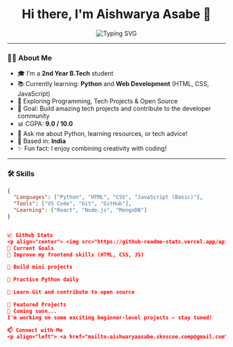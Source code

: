 <h1 align="center">Hi there, I'm Aishwarya Asabe 👋</h1>

<p align="center">
  <img src="https://readme-typing-svg.demolab.com?font=Fira+Code&size=22&pause=1000&color=00A5D5&width=435&lines=2nd+Year+B.Tech+Student;Beginner+Web+Developer;Learning+Python+and+Tech+Everyday!" alt="Typing SVG" />
</p>

---

### 👩‍🎓 About Me

- 🎓 I’m a **2nd Year B.Tech** student  
- 📚 Currently learning: **Python** and **Web Development** (HTML, CSS, JavaScript)  
- 🧠 Exploring Programming, Tech Projects & Open Source  
- 🎯 Goal: Build amazing tech projects and contribute to the developer community  
- 📊 CGPA: **9.0 / 10.0**  
- 💬 Ask me about Python, learning resources, or tech advice!  
- 📍 Based in: **India**  
- ✨ Fun fact: I enjoy combining creativity with coding!

---

### 🛠️ Skills

```json
{
  "Languages": ["Python", "HTML", "CSS", "JavaScript (Basic)"],
  "Tools": ["VS Code", "Git", "GitHub"],
  "Learning": ["React", "Node.js", "MongoDB"]
}


📈 GitHub Stats
<p align="center"> <img src="https://github-readme-stats.vercel.app/api?username=AishwaryaAsabe&show_icons=true&theme=github_dark" alt="GitHub Stats" /> <br /> <img src="https://github-readme-streak-stats.herokuapp.com/?user=AishwaryaAsabe&theme=github-dark&hide_border=false" alt="GitHub Streak" /> </p>
🌱 Current Goals
🔸 Improve my frontend skills (HTML, CSS, JS)

🔸 Build mini projects

🔸 Practice Python daily

🔸 Learn Git and contribute to open source

📌 Featured Projects
🚧 Coming soon...
I'm working on some exciting beginner-level projects — stay tuned!

📫 Connect with Me
<p align="left"> <a href="mailto:aishwaryaasabe.sknscoe.comp@gmail.com" target="_blank"> <img src="https://img.shields.io/badge/Email-D14836?style=for-the-badge&logo=gmail&logoColor=white" alt="Email Badge"/> </a> <a href="https://linkedin.com/in/your-link-here" target="_blank"> <img src="https://img.shields.io/badge/LinkedIn-0A66C2?style=for-the-badge&logo=linkedin&logoColor=white" alt="LinkedIn Badge"/> </a> <a href="https://github.com/AishwaryaAsabe" target="_blank"> <img src="https://img.shields.io/badge/Portfolio-100000?style=for-the-badge&logo=github&logoColor=white" alt="GitHub Badge"/> </a> <a href="https://leetcode.com/your-link-here" target="_blank"> <img src="https://img.shields.io/badge/LeetCode-FFA116?style=for-the-badge&logo=leetcode&logoColor=black" alt="LeetCode Badge"/> </a> <a href="https://hackerrank.com/your-link-here" target="_blank"> <img src="https://img.shields.io/badge/HackerRank-2EC866?style=for-the-badge&logo=HackerRank&logoColor=white" alt="HackerRank Badge"/> </a> </p>
